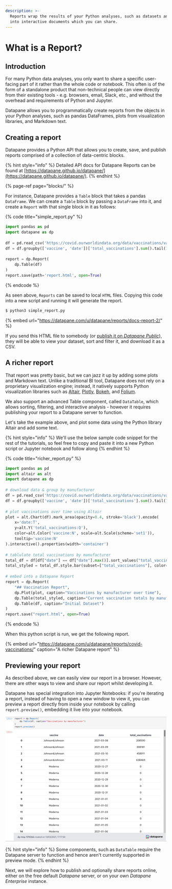 ```yaml
---
description: >-
  Reports wrap the results of your Python analyses, such as datasets and plots,
  into interactive documents which you can share.
---
```


# What is a Report?

## Introduction

For many Python data analyses, you only want to share a specific user-facing part of it rather than the whole code or notebook. This often is of the form of a standalone product that non-technical people can view directly from their existing tools - e.g. browsers, email, Slack, etc., and without the overhead and requirements of Python and Jupyter.

Datapane allows you to programmatically create reports from the objects in your Python analyses, such as pandas DataFrames, plots from visualization libraries, and Markdown text. 

## Creating a report

Datapane provides a Python API that allows you to create, save, and publish reports comprised of a collection of data-centric blocks. 

{% hint style="info" %}
Detailed API docs for Datapane Reports can be found at [https://datapane.github.io/datapane/](https://datapane.github.io/datapane/).
{% endhint %}

{% page-ref page="blocks/" %}

For instance, Datapane provides a `Table` block that takes a pandas `DataFrame`. We can create a `Table` block by passing a `DataFrame` into it, and create a `Report` with that single block in it as follows:

{% code title="simple\_report.py" %}
```python
import pandas as pd
import datapane as dp

df = pd.read_csv('https://covid.ourworldindata.org/data/vaccinations/vaccinations-by-manufacturer.csv', parse_dates=['date'])
df = df.groupby(['vaccine', 'date'])['total_vaccinations'].sum().tail(1000).reset_index()

report = dp.Report(
    dp.Table(df)
)
report.save(path='report.html', open=True)
```
{% endcode %}

As seen above, `Reports` can be saved to local `HTML` files. Copying this code into a new script and running it will generate the report. 

```bash
$ python3 simple_report.py
```

{% embed url="https://datapane.com/u/datapane/reports/docs-report-2/" %}

If you send this HTML file to somebody \(or [publish it on _Datapane Public_](publishing-and-sharing/#publish-your-report)\), they will be able to view your dataset, sort and filter it, and download it as a CSV.

## A richer report

That report was pretty basic, but we can jazz it up by adding some plots and Markdown text. Unlike a traditional BI tool, Datapane does not rely on a proprietary visualization engine; instead, it natively supports Python visualization libraries such as [Altair](https://altair-viz.github.io/), [Plotly](https://plotly.com/python/), [Bokeh](https://bokeh.org/), and [Folium](https://python-visualization.github.io/folium/).

We also support an advanced Table component, called `DataTable`, which allows sorting, filtering, and interactive analysis - however it requires publishing your report to a Datapane server to function.

Let's take the example above, and plot some data using the Python library Altair and add some text.

{% hint style="info" %}
We'll use the below sample code snippet for the rest of the tutorials, so feel free to copy and paste it into a new Python script or Jupyter notebook and follow along
{% endhint %}

{% code title="richer\_report.py" %}
```python
import pandas as pd
import altair as alt
import datapane as dp

# download data & group by manufacturer
df = pd.read_csv('https://covid.ourworldindata.org/data/vaccinations/vaccinations-by-manufacturer.csv', parse_dates=['date'])
df = df.groupby(['vaccine', 'date'])['total_vaccinations'].sum().tail(1000).reset_index()

# plot vaccinations over time using Altair
plot = alt.Chart(df).mark_area(opacity=0.4, stroke='black').encode(
    x='date:T',
    y=alt.Y('total_vaccinations:Q'),
    color=alt.Color('vaccine:N', scale=alt.Scale(scheme='set1')),
    tooltip='vaccine:N'
).interactive().properties(width='container')

# tablulate total vaccinations by manufacturer
total_df = df[df["date"] == df["date"].max()].sort_values("total_vaccinations", ascending=False).reset_index(drop=True)
total_styled = total_df.style.bar(subset=["total_vaccinations"], color='#5fba7d', vmax=total_df["total_vaccinations"].sum())

# embed into a Datapane Report
report = dp.Report(
    "## Vaccination Report",
    dp.Plot(plot, caption="Vaccinations by manufacturer over time"),
    dp.Table(total_styled, caption="Current vaccination totals by manufacturer"),
    dp.Table(df, caption="Initial Dataset")
)
report.save("report.html", open=True)
```
{% endcode %}

When this python script is run, we get the following report.

{% embed url="https://datapane.com/u/datapane/reports/covid-vaccinations/" caption="A richer Datapane report" %}

## Previewing your report

As described above, we can easily view our report in a browser. However, there are other ways to view and share our report whilst developing it.

Datapane has special integration into Jupyter Notebooks: if you're iterating a report, instead of having to open a new window to view it, you can preview a report directly from inside your notebook by calling `report.preview()`, embedding it live into your notebook.

![Previewing a report from Jupyter](../.gitbook/assets/docs-1.png)

{% hint style="info" %}
Some components, such as `DataTable` require the Datapane server to function and hence aren't currently supported in preview mode.
{% endhint %}

Next, we will explore how to publish and optionally share reports online, either on the free default _Datapane_ server, or on your own _Datapane Enterprise_ instance.

